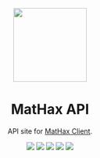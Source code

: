 <div align="center">
	<img src="https://mathaxclient.xyz/resources/images/icons/icon.png" width="150" height="150">
</div>

<h1 align="center">
	MatHax API
</h1>

<p align="center">
	API site for <a href="https://mathaxclient.xyz/">MatHax Client</a>.
</p>

<div align="center">
  <img src="https://img.shields.io/github/last-commit/MatHax/API">
  <img src="https://img.shields.io/github/commit-activity/m/MatHax/API">
  <img src="https://img.shields.io/github/languages/code-size/MatHax/API">
  <img src="https://img.shields.io/tokei/lines/github/MatHax/API">
	<a href="https://mathaxclient.xyz/Discord"><img src="https://img.shields.io/discord/823286525402939402"></a>
</div>
